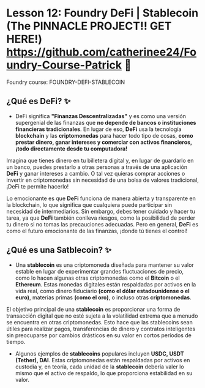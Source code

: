 # Lesson 12: Foundry DeFi | Stablecoin (The PINNACLE PROJECT!! GET HERE!) https://github.com/catherinee24/Foundry-Course-Patrick 🤩

Foundry course: FOUNDRY-DEFI-STABLECOIN
## ¿Qué es DeFi? ✨
- DeFi significa **"Finanzas Descentralizadas"** y es como una versión supergenial de las finanzas que **no depende de bancos o instituciones financieras tradicionales**. En lugar de eso, **DeFi** usa la tecnología **blockchain** y las **criptomonedas** para hacer todo tipo de cosas, **como prestar dinero, ganar intereses y comerciar con activos financieros, ¡todo directamente desde tu computadora!**

Imagina que tienes dinero en tu billetera digital y, en lugar de guardarlo en un banco, puedes prestarlo a otras personas a través de una aplicación **DeFi** y ganar intereses a cambio. O tal vez quieras comprar acciones o invertir en criptomonedas sin necesidad de una bolsa de valores tradicional, ¡DeFi te permite hacerlo!

Lo emocionante es que **DeFi** funciona de manera abierta y transparente en la blockchain, lo que significa que cualquiera puede participar sin necesidad de intermediarios. Sin embargo, debes tener cuidado y hacer tu tarea, ya que **DeFi** también conlleva riesgos, como la posibilidad de perder tu dinero si no tomas las precauciones adecuadas. Pero en general, **DeFi** es como el futuro emocionante de las finanzas, ¡donde tú tienes el control!

## ¿Qué es una Satblecoin? ✨
- Una **stablecoin** es una criptomoneda diseñada para mantener su valor estable en lugar de experimentar grandes fluctuaciones de precio, como lo hacen algunas otras criptomonedas como el **Bitcoin** o el **Ethereum**. Estas monedas digitales están respaldadas por activos en la vida real, como dinero fiduciario **(como el dólar estadounidense o el euro)**, materias primas **(como el oro)**, o incluso otras **criptomonedas**.

El objetivo principal de una **stablecoin** es proporcionar una forma de transacción digital que no esté sujeta a la volatilidad extrema que a menudo se encuentra en otras criptomonedas. Esto hace que las stablecoins sean útiles para realizar pagos, transferencias de dinero y contratos inteligentes sin preocuparse por cambios drásticos en su valor en cortos períodos de tiempo.

- Algunos ejemplos de **stablecoins** populares incluyen **USDC, USDT (Tether), DAI**. Estas criptomonedas están respaldadas por activos en custodia y, en teoría, cada unidad de la **stablecoin** debería valer lo mismo que el activo de respaldo, lo que proporciona estabilidad en su valor.
